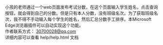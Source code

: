 小孩的老师通过一个web页面发布考试分数，在这个页面输入学生姓名，点击查询按钮，就会得到自己的分数。但是只有本人分数，没有班级名次。为了获取班级名次，我不得不手动输入每个学生的姓名，然后汇总分数手工排序。本Microsoft Edge浏览器插件可以自动实现这个功能。  
作者联系方式： 30700028@qq.com  
详细内容可以查看 help/help.html 文档
